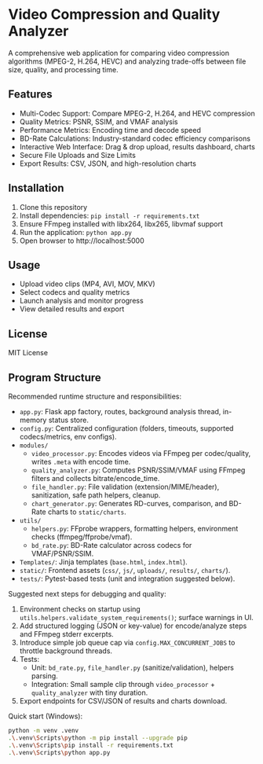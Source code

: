 # Video Compression and Quality Analyzer

A comprehensive web application for comparing video compression algorithms (MPEG-2, H.264, HEVC) and analyzing trade-offs between file size, quality, and processing time.

## Features

- Multi-Codec Support: Compare MPEG-2, H.264, and HEVC compression
- Quality Metrics: PSNR, SSIM, and VMAF analysis
- Performance Metrics: Encoding time and decode speed
- BD-Rate Calculations: Industry-standard codec efficiency comparisons
- Interactive Web Interface: Drag & drop upload, results dashboard, charts
- Secure File Uploads and Size Limits
- Export Results: CSV, JSON, and high-resolution charts

## Installation

1. Clone this repository
2. Install dependencies: `pip install -r requirements.txt`
3. Ensure FFmpeg installed with libx264, libx265, libvmaf support
4. Run the application: `python app.py`
5. Open browser to http://localhost:5000

## Usage

- Upload video clips (MP4, AVI, MOV, MKV)
- Select codecs and quality metrics
- Launch analysis and monitor progress
- View detailed results and export

## License

MIT License

## Program Structure

Recommended runtime structure and responsibilities:

- `app.py`: Flask app factory, routes, background analysis thread, in-memory status store.
- `config.py`: Centralized configuration (folders, timeouts, supported codecs/metrics, env configs).
- `modules/`
  - `video_processor.py`: Encodes videos via FFmpeg per codec/quality, writes `.meta` with encode time.
  - `quality_analyzer.py`: Computes PSNR/SSIM/VMAF using FFmpeg filters and collects bitrate/encode_time.
  - `file_handler.py`: File validation (extension/MIME/header), sanitization, safe path helpers, cleanup.
  - `chart_generator.py`: Generates RD-curves, comparison, and BD-Rate charts to `static/charts`.
- `utils/`
  - `helpers.py`: FFprobe wrappers, formatting helpers, environment checks (ffmpeg/ffprobe/vmaf).
  - `bd_rate.py`: BD-Rate calculator across codecs for VMAF/PSNR/SSIM.
- `Templates/`: Jinja templates (`base.html`, `index.html`).
- `static/`: Frontend assets (`css/`, `js/`, `uploads/`, `results/`, `charts/`).
- `tests/`: Pytest-based tests (unit and integration suggested below).

Suggested next steps for debugging and quality:

1. Environment checks on startup using `utils.helpers.validate_system_requirements()`; surface warnings in UI.
2. Add structured logging (JSON or key-value) for encode/analyze steps and FFmpeg stderr excerpts.
3. Introduce simple job queue cap via `config.MAX_CONCURRENT_JOBS` to throttle background threads.
4. Tests:
   - Unit: `bd_rate.py`, `file_handler.py` (sanitize/validation), helpers parsing.
   - Integration: Small sample clip through `video_processor` + `quality_analyzer` with tiny duration.
5. Export endpoints for CSV/JSON of results and charts download.

Quick start (Windows):

```bash
python -m venv .venv
.\.venv\Scripts\python -m pip install --upgrade pip
.\.venv\Scripts\pip install -r requirements.txt
.\.venv\Scripts\python app.py
```

